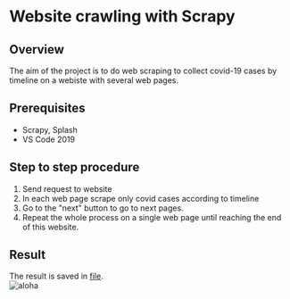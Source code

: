 # Website crawling with Scrapy

## Overview
The aim of the project is to do web scraping to collect covid-19 cases by timeline on a webiste with several web pages.

## Prerequisites
- Scrapy, Splash
- VS Code 2019

## Step to step procedure
1. Send request to website
2. In each web page scrape only covid cases according to timeline
3. Go to the "next" button to go to next pages.
4. Repeat the whole process on a single web page until reaching the end of this website.

## Result
The result is saved in [file]().    
![aloha](/pic/Result%20example.PNG)

